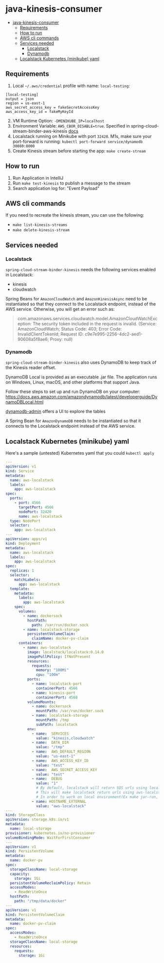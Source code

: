 # java-kinesis-consumer

- [java-kinesis-consumer](#java-kinesis-consumer)
  - [Requirements](#requirements)
  - [How to run](#how-to-run)
  - [AWS cli commands](#aws-cli-commands)
  - [Services needed](#services-needed)
    - [Localstack](#localstack)
    - [Dynamodb](#dynamodb)
  - [Localstack Kubernetes (minikube) yaml](#localstack-kubernetes-minikube-yaml)

## Requirements

1. Local `~/.aws/credential` profile with name: `local-testing`:

```properties
[local-testing]
output = json
region = us-east-1
aws_secret_access_key = fakeSecretAccessKey
aws_access_key_id = fakeMyKeyId
```

2. VM Runtime Option: `-DMINIKUBE_IP=localhost`
3. Environment Variable: `AWS_CBOR_DISABLE=true`. Specified in spring-cloud-stream-binder-aws-kinesis [docs](https://github.com/spring-cloud/spring-cloud-stream-binder-aws-kinesis/blob/v3.0.0/spring-cloud-stream-binder-kinesis-docs/src/main/asciidoc/overview.adoc#telling-the-binder-to-use-your-local-endpoint)
4. Localstack running on Minikube with port `32420`. M1s, make sure your port-forward is running: `kubectl port-forward service/dynamodb 30080:8000`
5. Create Kinesis stream before starting the app: `make create-stream`

## How to run

1. Run Application in IntelliJ
2. Run `make test-kinesis` to publish a message to the stream
3. Search application log for: "Event Payload"

## AWS cli commands

If you need to recreate the kinesis stream, you can use the following:
- `make list-kinesis-streams`
- `make delete-kinesis-stream`

## Services needed

### Localstack

`spring-cloud-stream-binder-kinesis` needs the following services enabled in Localstack:
- kinesis
- cloudwatch

Spring Beans for `AmazonCloudWatch` and `AmazonKinesisAsync` need to be instantiated so that they connect to the Localstack endpoint, instead of the AWS service. Otherwise, you will get an error such as:

> com.amazonaws.services.cloudwatch.model.AmazonCloudWatchException: The security token included in the request is invalid. (Service: AmazonCloudWatch; Status Code: 403; Error Code: InvalidClientTokenId; Request ID: c9e7e995-2256-4dc2-aed1-90608a5f8ae6; Proxy: null)

### Dynamodb

`spring-cloud-stream-binder-kinesis` also uses DynamoDB to keep track of the Kinesis reader offset.

DynamoDB Local is provided as an executable .jar file. The application runs on Windows, Linux, macOS, and other platforms that support Java.

Follow these steps to set up and run DynamoDB on your computer:
https://docs.aws.amazon.com/amazondynamodb/latest/developerguide/DynamoDBLocal.html

[dynamodb-admin](https://www.npmjs.com/package/dynamodb-admin) offers a UI to explore the tables

A Spring Bean for `AmazonDynamoDB` needs to be instantiated so that it connects to the Localstack endpoint instead of the AWS service.

## Localstack Kubernetes (minikube) yaml

Here's a sample (untested) Kubernetes yaml that you could `kubectl apply`

```yaml
---
apiVersion: v1
kind: Service
metadata:
  name: aws-localstack
  labels:
    app: aws-localstack
spec:
  ports:
    - port: 4566
      targetPort: 4566
      nodePort: 32420
      name: aws-localstack
  type: NodePort
  selector:
    app: aws-localstack
---
apiVersion: apps/v1
kind: Deployment
metadata:
  name: aws-localstack
  labels:
    app: aws-localstack
spec:
  replicas: 1
  selector:
    matchLabels:
      app: aws-localstack
  template:
    metadata:
      labels:
        app: aws-localstack
    spec:
      volumes:
        - name: dockersock
          hostPath:
            path: /var/run/docker.sock
        - name: localstack-storage
          persistentVolumeClaim:
            claimName: docker-pv-claim
      containers:
        - name: aws-localstack
          image: localstack/localstack:0.14.0
          imagePullPolicy: IfNotPresent
          resources:
            requests:
              memory: "100Mi"
              cpu: "100m"
          ports:
            - name: localstack-port
              containerPort: 4566
            - name: kinesis-port
              containerPort: 4568
          volumeMounts:
            - name: dockersock
              mountPath: /var/run/docker.sock
            - name: localstack-storage
              mountPath: /tmp
              subPath: localstack
          env:
            - name:  SERVICES
              value: "kinesis,cloudwatch"
            - name:  DATA_DIR
              value: "/tmp"
            - name:  AWS_DEFAULT_REGION
              value: "us-east-1"
            - name:  AWS_ACCESS_KEY_ID
              value: "test"
            - name:  AWS_SECRET_ACCESS_KEY
              value: "test"
            - name:  DEBUG
              value: "1"
              # By default, localstack will return SQS urls using localhost, this doesn't help when running the service on minikube(make kube-run).
              # This will make localstack return urls using aws-localstack as host, this will work when running services in minikube. 
              # In order to work on local environment(Ex make jar-run, run from IDE), we need to add an aws-localstack host entry in /etc/hosts file using minikube ip.
            - name: HOSTNAME_EXTERNAL
              value: "aws-localstack"
---
kind: StorageClass
apiVersion: storage.k8s.io/v1
metadata:
  name: local-storage
provisioner: kubernetes.io/no-provisioner
volumeBindingMode: WaitForFirstConsumer
---
apiVersion: v1
kind: PersistentVolume
metadata:
  name: docker-pv
spec:
  storageClassName: local-storage
  capacity:
    storage: 1Gi
  persistentVolumeReclaimPolicy: Retain
  accessModes:
    - ReadWriteOnce
  hostPath:
    path: "/tmp/data/docker"
---
apiVersion: v1
kind: PersistentVolumeClaim
metadata:
  name: docker-pv-claim
spec:
  accessModes:
    - ReadWriteOnce
  storageClassName: local-storage
  resources:
    requests:
      storage: 1Gi
```

